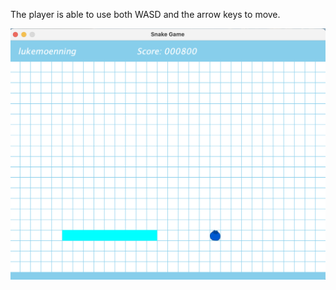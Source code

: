 The player is able to use both WASD and the arrow keys to move.

![preview](images/snake-game-final.png)